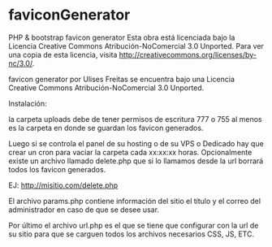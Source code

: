 faviconGenerator
================

PHP &amp; bootstrap favicon generator
Esta obra está licenciada bajo la Licencia Creative Commons Atribución-NoComercial 3.0 Unported. Para ver una copia de esta licencia, visita http://creativecommons.org/licenses/by-nc/3.0/.

favicon generator por Ulises Freitas se encuentra bajo una Licencia Creative Commons Atribución-NoComercial 3.0 Unported.


Instalación:

la carpeta uploads debe de tener permisos de escritura 777 o 755 al menos es la carpeta en donde se guardan los favicon generados.

Luego  si se controla el panel de su hosting o de su VPS o Dedicado hay que crear un cron para vaciar la carpeta cada xx:xx:xx horas.
Opcionalmente existe un archivo llamado delete.php que si lo llamamos desde la url borrará todos los favicon generados.

EJ: http://misitio.com/delete.php

El archivo params.php contiene información del sitio el título y el correo del administrador en caso de que se desee usar.

Por último el archivo url.php es el que se tiene que configurar con la url de su sitio para que se carguen todos los archivos necesarios CSS, JS, ETC.
